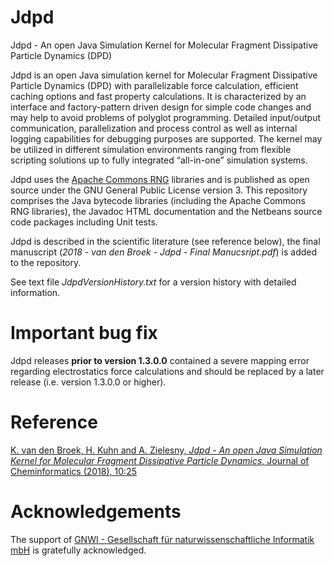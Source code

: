 # Jdpd
Jdpd - An open Java Simulation Kernel for Molecular Fragment Dissipative Particle Dynamics (DPD)

Jdpd is an open Java simulation kernel for Molecular Fragment Dissipative Particle Dynamics (DPD) with parallelizable force calculation, efficient caching options and fast property calculations. It is characterized by an interface and factory-pattern driven design for simple code changes and may help to avoid problems of polyglot programming.
Detailed input/output communication, parallelization and process control as well as internal logging capabilities for debugging purposes are supported. The kernel may be utilized in different simulation environments ranging from flexible scripting solutions up to fully integrated “all-in-one” simulation systems.

Jdpd uses the [Apache Commons RNG](http://commons.apache.org/proper/commons-rng/) libraries and is published as open source under the GNU General Public License version 3. This repository comprises the Java bytecode libraries (including the Apache Commons RNG libraries), the Javadoc HTML documentation and the Netbeans source code packages including Unit tests.

Jdpd is described in the scientific literature (see reference below), the final manuscript (*2018 - van den Broek - Jdpd - Final Manucsript.pdf*) is added to the repository.

See text file *JdpdVersionHistory.txt* for a version history with detailed information.

# Important bug fix
Jdpd releases **prior to version 1.3.0.0** contained a severe mapping error regarding electrostatics force calculations and should be replaced by a later release (i.e. version 1.3.0.0 or higher).

# Reference
[K. van den Broek, H. Kuhn and A. Zielesny, _Jdpd - An open Java Simulation Kernel for Molecular Fragment Dissipative Particle Dynamics_, Journal of Cheminformatics (2018), 10:25](https://doi.org/10.1186/s13321-018-0278-7)

# Acknowledgements
The support of [GNWI - Gesellschaft für naturwissenschaftliche Informatik mbH](http://www.gnwi.de) is gratefully acknowledged.
